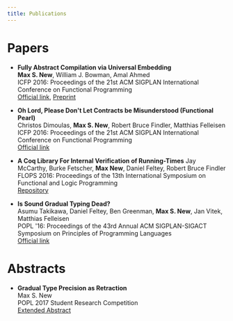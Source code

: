 ```yaml
---
title: Publications
---
```


# Papers

* **Fully Abstract Compilation via Universal Embedding**  
	**Max S. New**, William J. Bowman, Amal Ahmed  
	ICFP 2016: Proceedings of the 21st ACM SIGPLAN International Conference on Functional Programming  
	[Official link](http://dl.acm.org/citation.cfm?id=2951941), [Preprint](docs/fabcc-paper.pdf)

* **Oh Lord, Please Don't Let Contracts be Misunderstood (Functional Pearl)**  
	Christos Dimoulas, **Max S. New**, Robert Bruce Findler, Matthias Felleisen  
	ICFP 2016: Proceedings of the 21st ACM SIGPLAN International Conference on Functional Programming  
	[Official link](http://dl.acm.org/citation.cfm?id=2951930)

* **A Coq Library For Internal Verification of
Running-Times**
	Jay McCarthy, Burke Fetscher, **Max New**, Daniel Feltey, Robert Bruce Findler  
	FLOPS 2016: Proceedings of the 13th International Symposium on Functional and Logic Programming  
	[Repository](https://github.com/rfindler/395-2013)

* **Is Sound Gradual Typing Dead?**  
	Asumu Takikawa, Daniel Feltey, Ben Greenman, **Max S. New**, Jan Vitek, Matthias Felleisen  
	POPL '16: Proceedings of the 43rd Annual ACM SIGPLAN-SIGACT Symposium on Principles of Programming Languages  
	[Official link](http://dl.acm.org/citation.cfm?id=2837630)

# Abstracts

* **Gradual Type Precision as Retraction**  
	Max S. New  
	POPL 2017 Student Research Competition  
	[Extended Abstract](/docs/precision-as-retraction.pdf)
